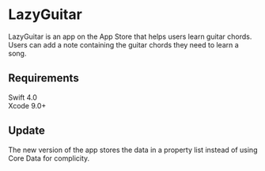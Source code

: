 # LazyGuitar


LazyGuitar is an app on the App Store that helps users learn guitar chords. Users can add a note containing the guitar chords they need to learn a song.

## Requirements

Swift 4.0  
Xcode 9.0+


## Update

The new version of the app stores the data in a property list instead of using Core Data for complicity.

